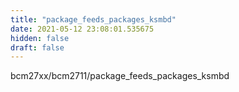 ```yaml
---
title: "package_feeds_packages_ksmbd"
date: 2021-05-12 23:08:01.535675
hidden: false
draft: false
---
```


bcm27xx/bcm2711/package_feeds_packages_ksmbd

